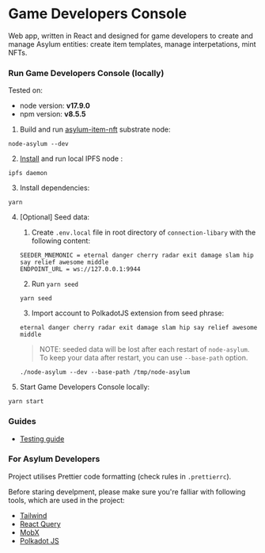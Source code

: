 # Game Developers Console

Web app, written in React and designed for game developers to create and manage Asylum entities: create item templates, manage interpetations, mint NFTs.

### Run Game Developers Console (locally)

Tested on: 
- node version: **v17.9.0**
- npm version: **v8.5.5**



1. Build and run [asylum-item-nft](https://gitlab.com/asylum-space/asylum-item-nft) substrate node:
```
node-asylum --dev
```

2. [Install](https://docs.ipfs.io/install/command-line/#official-distributions) and run local IPFS node :
```
ipfs daemon
```

3. Install dependencies:
```
yarn
```

4. [Optional] Seed data:
    1. Create `.env.local` file in root directory of `connection-libary` with the following content:
    ```
    SEEDER_MNEMONIC = eternal danger cherry radar exit damage slam hip say relief awesome middle
    ENDPOINT_URL = ws://127.0.0.1:9944
    ```
   2. Run `yarn seed`
    ```
    yarn seed
    ```
   3. Import account to PolkadotJS extension from seed phrase:
    ``` 
    eternal danger cherry radar exit damage slam hip say relief awesome middle
    ```
   > NOTE: seeded data will be lost after each restart of `node-asylum`. To keep your data after restart, you can use `--base-path` option.
   ```
   ./node-asylum --dev --base-path /tmp/node-asylum
   ```
   
5. Start Game Developers Console locally:
``` 
yarn start
```

### Guides

- [Testing guide](docs/testing-guide.md)

### For Asylum Developers

Project utilises Prettier code formatting (check rules in `.prettierrc`).

Before staring develpment, please make sure you're falliar with following tools, which are used in the project:
- [Tailwind](https://tailwindcss.com/docs/installation)
- [React Query](https://react-query.tanstack.com/overview)
- [MobX](https://mobx.js.org/README.html)
- [Polkadot JS](https://polkadot.js.org/docs/api/)
